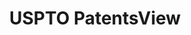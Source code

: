 ---
bigquery: https://console.cloud.google.com/bigquery?p=patents-public-data&d=patentsview&page=dataset
citation: Attribution should be given to PatentsView for use, distribution, or derivative
  works.
code: https://github.com/CSSIP-AIR/PatentsView-Code-Snippets/
contributors: USPTO
cost: None
description: 'PatentsView includes US patent data including raw data (summaries, applications,
  pregrant applications), disambugations of inventors and assignees, and inventor
  gender estimates.  Also foreign priority data, # of figures and sheets, and government
  interest statements.'
documentation: https://patentsview.org/query/builder-faqs
last_edit: 04/06/2022, 14:00:07
location: https://patentsview.org/
maintained_by: USPTO
record_creation_timestamp: 12/2/2020 17:20:46
schema_fields:
- country
- disamb_inventor_id_20190820
- f102_date
- disamb_inventor_id_20171226
- f371_date
- subcategory_id
- disamb_assignee_id_20191231
- num_sheets
- latitude
- withdrawn
- disamb_inventor_id_20170307
- ipc_class
- group
- status
- _371_date
- level_one
- section_id
- classification_level
- reldocno
- num_figures
- applicant_type
- length
- disamb_inventor_id_20170808
- relkind
- main_group
- num_claims
- inventor_id
- rel_id
- action_date
- city
- subgroup
- county_fips
- field_id
- fname
- lawyer_id
- longitude
- term_disclaimer
- rule_47
- male
- male_flag
- ipc_version_indicator
- organization
- disamb_assignee_id_20191008
- disamb_assignee_id_20190820
- doc_type
- level_two
- disclaimer_date
- county
- country_transformed
- contract_award_number
- disamb_assignee_id_20200331
- dependent
- level_three
- sector_title
- classification_value
- doctype
- disamb_assignee_id_20190312
- classification_status
- field_title
- symbol_position
- publication_number
- kind
- series_code
- latin_name
- subgroup_id
- rawinventor_id
- name_last
- mainclass_id
- disamb_inventor_id_20200331
- type
- lname
- title
- rawlocation_id
- disamb_inventor_id_20181127
- disamb_inventor_id_20201229
- _102_date
- filename
- state_fips
- disamb_assignee_id_20200929
- disamb_inventor_id_20191231
- disamb_inventor_id_20200630
- application_id
- disamb_assignee_id_20200630
- name
- term_extension
- rawassignee_id
- attribution_status
- classification_data_source
- location_id
- deceased
- text
- role
- citation_id
- num
- disamb_inventor_id_20191008
- number
- disamb_inventor_id_20190312
- uuid
- organization_id
- id
- disamb_inventor_id_20180528
- subsection_id
- section
- date
- exemplary
- abstract
- variety
- designation
- subclass_id
- sequence
- category
- category_id
- disamb_inventor_id_20200929
- state
- latlong
- patent_id
- lapse_of_patent
- disamb_inventor_id_20171003
- disamb_assignee_id_20181127
- term_grant
- group_id
- assignee_id
- subclass
- gi_statement
- name_first
shortname: patentsview
tags:
- disambiguation
- United States
- gender
terms_of_use: Creative Commons Attribution 4.0 International License.
timeframe: 1963-1999
title: USPTO PatentsView
uuid: cf1780b1-e265-4e49-8d1d-83b9cfe0fd9a
---
